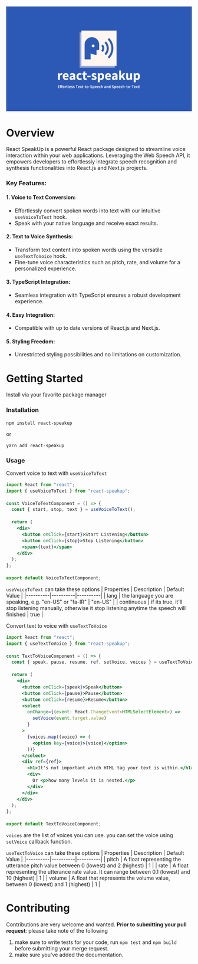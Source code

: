 ![React SpeakUp: Bringing the power of voice to your React applications with ease.](./src/assets/logo.png)

# Overview
React SpeakUp is a powerful React package designed to streamline voice interaction within your web applications. Leveraging the Web Speech API, it empowers developers to effortlessly integrate speech recognition and synthesis functionalities into React.js and Next.js projects.

### Key Features:

#### 1. **Voice to Text Conversion:**

-   Effortlessly convert spoken words into text with our intuitive `useVoiceToText` hook.
-   Speak with your native language and receive exact results.

#### 2. **Text to Voice Synthesis:**

-   Transform text content into spoken words using the versatile `useTextToVoice` hook.
-   Fine-tune voice characteristics such as pitch, rate, and volume for a personalized experience.

#### 3. **TypeScript Integration:**
-   Seamless integration with TypeScript ensures a robust development experience.

#### 4. **Easy Integration:**
-   Compatible with up to date versions of React.js and Next.js.

#### 5. **Styling Freedom:**

-   Unrestricted styling possibilities and no limitations on customization.


# Getting Started
Install via your favorite package manager

### Installation

    npm install react-speakup
or

    yarn add react-speakup


  ### Usage
  Convert voice to text with `useVoiceToText`

```jsx
import React from "react";
import { useVoiceToText } from "react-speakup";

const VoiceToTextComponent = () => {
  const { start, stop, text } = useVoiceToText();

  return (
    <div>
      <button onClick={start}>Start Listening</button>
      <button onClick={stop}>Stop Listening</button>
      <span>{text}</span>
    </div>
  );
};

export default VoiceToTextComponent; 
```
`useVoiceToText` can take these options
| Properties | Description | Default Value |
|----------|----------|----------|
| lang |  the language you are speaking, e.g. "en-US" or "fa-IR" | "en-US" |
| continuous | if its true, it'll stop listening manually, otherwise it stop listening anytime the speech will finished | true |



Convert text to voice with `useTextToVoice`
```jsx
import React from "react";
import { useTextToVoice } from "react-speakup";

const TextToVoiceComponent = () => {
  const { speak, pause, resume, ref, setVoice, voices } = useTextToVoice<HTMLDivElement>();

  return (
    <div>
      <button onClick={speak}>Speak</button>
      <button onClick={pause}>Pause</button>
      <button onClick={resume}>Resume</button>
      <select
        onChange={(event: React.ChangeEvent<HTMLSelectElement>) =>
          setVoice(event.target.value)
        }
      >
        {voices.map((voice) => (
          <option key={voice}>{voice}</option>
        ))}
      </select>
      <div ref={ref}>
        <h1>It's not important which HTML tag your text is within.</h1>
        <div>
          Or <p>how many levels it is nested.</p>
        </div>
      </div>
    </div>
  );
};

export default TextToVoiceComponent;
```
`voices` are the list of voices you can use. you can set the voice using `setVoice` callback function.

`useTextToVoice` can take these options
| Properties | Description | Default Value |
|----------|----------|----------|
| pitch |  A float representing the utterance pitch value between 0 (lowest) and 2 (highest) | 1 |
| rate | A float representing the utterance rate value. It can range between 0.1 (lowest) and 10 (highest) | 1 |
| volume | A float that represents the volume value, between 0 (lowest) and 1 (highest) | 1 |

# Contributing
Contributions are very welcome and wanted.
**Prior to submitting your pull request**: please take note of the following

1.  make sure to write tests for your code, run  `npm test`  and  `npm build`  before submitting your merge request.
2.  make sure you've added the documentation.
